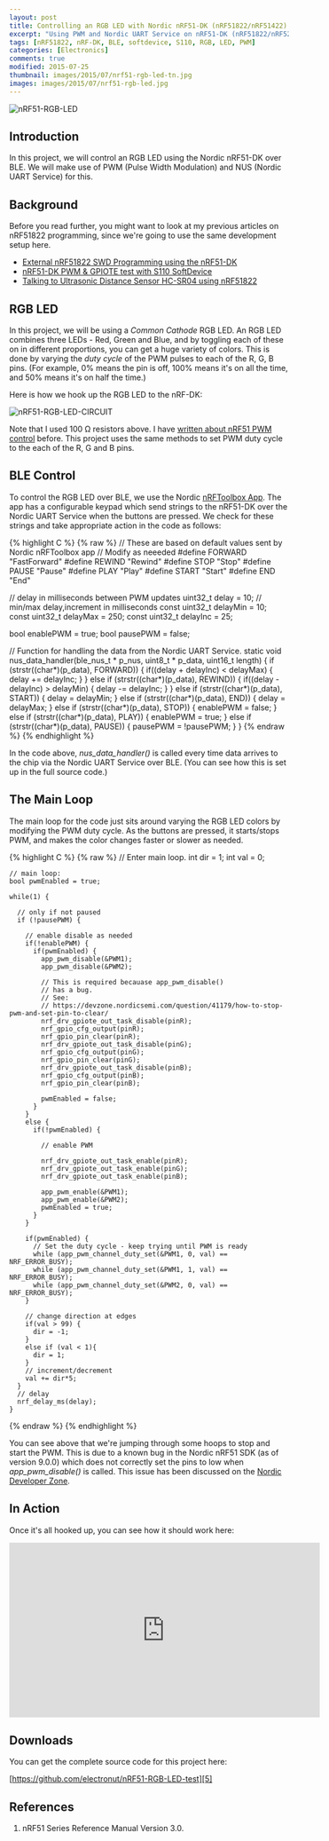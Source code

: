 ```yaml
---
layout: post
title: Controlling an RGB LED with Nordic nRF51-DK (nRF51822/nRF51422)
excerpt: "Using PWM and Nordic UART Service on nRF51-DK (nRF51822/nRF52422) to control an RGB LED over BLE."
tags: [nRF51822, nRF-DK, BLE, softdevice, S110, RGB, LED, PWM]
categories: [Electronics]
comments: true
modified: 2015-07-25
thumbnail: images/2015/07/nrf51-rgb-led-tn.jpg
images: images/2015/07/nrf51-rgb-led.jpg
---
```


![nRF51-RGB-LED](/images/2015/07/nrf51-rgb-led.jpg "nRF51 RGB LED")

## Introduction

In this project, we will control an RGB LED using the Nordic
nRF51-DK over BLE. We will make use of PWM (Pulse Width Modulation) and
NUS (Nordic UART Service) for this.

## Background

Before you read further, you might want to look at my previous articles on
nRF51822 programming, since we're going to use the same development setup here.

* [External nRF51822 SWD Programming using the nRF51-DK][1]
* [nRF51-DK PWM & GPIOTE test with S110 SoftDevice][2]
* [Talking to Ultrasonic Distance Sensor HC-SR04 using nRF51822][3]

## RGB LED

In this project, we will be using a *Common Cathode* RGB LED. An RGB
LED combines three LEDs - Red, Green and Blue, and by toggling each of
these on in different proportions, you can get a huge variety of
colors. This is done by varying the *duty cycle* of the PWM pulses to
each of the R, G, B pins. (For example, 0% means the pin is off,
100% means it's on all the time, and 50% means it's on half the time.)

Here is how we hook up the RGB LED to the nRF-DK:

![nRF51-RGB-LED-CIRCUIT](/images/2015/07/nrf51-rgb-led-circuit.png "nRF51 RGB LED Circuit")

Note that I used 100 &Omega; resistors above. I have [written about
nRF51 PWM control][2] before. This project uses the same methods to
set PWM duty cycle to the each of the R, G and B pins.

## BLE Control

To control the RGB LED over BLE, we use the Nordic [nRFToolbox
App][4]. The app has a configurable keypad which send strings to the
nRF51-DK over the Nordic UART Service when the buttons are pressed. We
check for these strings and take appropriate action in the code as
follows:

{% highlight C %}
{% raw %}
// These are based on default values sent by Nordic nRFToolbox app
// Modify as neeeded
#define FORWARD "FastForward"
#define REWIND "Rewind"
#define STOP "Stop"
#define PAUSE "Pause"
#define PLAY "Play"
#define START "Start"
#define END "End"

// delay in milliseconds between PWM updates
uint32_t delay = 10;
// min/max delay,increment in milliseconds
const uint32_t delayMin = 10;
const uint32_t delayMax = 250;
const uint32_t delayInc = 25;

bool enablePWM = true;
bool pausePWM = false;

// Function for handling the data from the Nordic UART Service.
static void nus_data_handler(ble_nus_t * p_nus, uint8_t * p_data,
                             uint16_t length)
{
  if (strstr((char*)(p_data), FORWARD)) {
    if((delay + delayInc) < delayMax) {
      delay += delayInc;
    }
  }
  else if (strstr((char*)(p_data), REWIND)) {
    if((delay - delayInc) > delayMin) {
      delay -= delayInc;
    }
  }
  else if (strstr((char*)(p_data), START)) {
    delay = delayMin;
  }
  else if (strstr((char*)(p_data), END)) {
    delay = delayMax;
  }
  else if (strstr((char*)(p_data), STOP)) {
    enablePWM = false;
  }
  else if (strstr((char*)(p_data), PLAY)) {
    enablePWM = true;
  }
  else if (strstr((char*)(p_data), PAUSE)) {
    pausePWM = !pausePWM;
  }
}
{% endraw %}
{% endhighlight %}


In the code above, *nus_data_handler()* is called every time data
arrives to the chip via the Nordic UART Service over BLE. (You can see
how this is set up in the full source code.)

## The Main Loop

The main loop for the code just sits around varying the RGB LED
colors by modifying the PWM duty cycle. As the buttons are pressed, it
starts/stops PWM, and makes the color changes faster or slower as
needed.

{% highlight C %}
{% raw %}
// Enter main loop.
    int dir = 1;
    int val = 0;

    // main loop:
    bool pwmEnabled = true;

    while(1) {

      // only if not paused
      if (!pausePWM) {

        // enable disable as needed
        if(!enablePWM) {
          if(pwmEnabled) {
            app_pwm_disable(&PWM1);
            app_pwm_disable(&PWM2);

            // This is required becauase app_pwm_disable()
            // has a bug.
            // See:
            // https://devzone.nordicsemi.com/question/41179/how-to-stop-pwm-and-set-pin-to-clear/
            nrf_drv_gpiote_out_task_disable(pinR);
            nrf_gpio_cfg_output(pinR);
            nrf_gpio_pin_clear(pinR);
            nrf_drv_gpiote_out_task_disable(pinG);
            nrf_gpio_cfg_output(pinG);
            nrf_gpio_pin_clear(pinG);
            nrf_drv_gpiote_out_task_disable(pinB);
            nrf_gpio_cfg_output(pinB);
            nrf_gpio_pin_clear(pinB);

            pwmEnabled = false;
          }
        }
        else {
          if(!pwmEnabled) {

            // enable PWM

            nrf_drv_gpiote_out_task_enable(pinR);
            nrf_drv_gpiote_out_task_enable(pinG);
            nrf_drv_gpiote_out_task_enable(pinB);

            app_pwm_enable(&PWM1);
            app_pwm_enable(&PWM2);
            pwmEnabled = true;
          }
        }

        if(pwmEnabled) {
          // Set the duty cycle - keep trying until PWM is ready
          while (app_pwm_channel_duty_set(&PWM1, 0, val) == NRF_ERROR_BUSY);
          while (app_pwm_channel_duty_set(&PWM1, 1, val) == NRF_ERROR_BUSY);
          while (app_pwm_channel_duty_set(&PWM2, 0, val) == NRF_ERROR_BUSY);
        }

        // change direction at edges
        if(val > 99) {
          dir = -1;
        }
        else if (val < 1){
          dir = 1;
        }
        // increment/decrement
        val += dir*5;
      }      
      // delay
      nrf_delay_ms(delay);
    }
{% endraw %}
{% endhighlight %}

You can see above that we're jumping through some hoops to stop
and start the PWM. This is due to a known bug in the Nordic nRF51 SDK
(as of version 9.0.0) which does not correctly set the pins to low
when *app_pwm_disable()* is called. This issue has been discussed on
the [Nordic Developer Zone][6].

## In Action

Once it's all hooked up, you can see how it should work here:

<iframe width="560" height="315" src="https://www.youtube.com/embed/69K_P8o4c6Q" frameborder="0" allowfullscreen></iframe>

## Downloads

You can get the complete source code for this project here:

[https://github.com/electronut/nRF51-RGB-LED-test][5]


## References

1. nRF51 Series Reference Manual Version 3.0.

[1]: http://electronut.in/nrf51-dk-external-programming/
[2]: http://electronut.in/nrf51-pwm-test/
[3]: http://electronut.in/nrf51-hcsr04/
[4]: https://www.nordicsemi.com/eng/Products/nRFready-Demo-Apps/nRF-Toolbox-App
[5]: https://github.com/electronut/nRF51-RGB-LED-test
[6]: https://devzone.nordicsemi.com/question/41179/how-to-stop-pwm-and-set-pin-to-clear/

